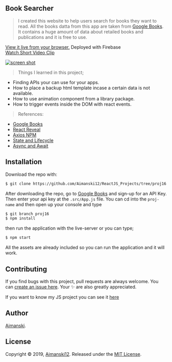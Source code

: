## Book Searcher 

> I created this website to help users search for books they want to read. All the books datta from this app are taken from [Google Books](https://books.google.com/). It contains a huge amount of data about retailed books and publications and it is free to use.

[View it live from your browser.](http://bit.ly/39ohIpO) Deployed with Firebase<br>
[Watch Short Video Clip]() <br>

<div float="left">
  <a href="">
    <img src="https://github.com/Aimanski12/proj-resource/blob/master/libs/react/react16-photo-search.gif" alt="screen shot">
  </a>
</div>

> Things I learned in this project;
  * Finding APIs your can use for your apps. 
  * How to place a backup html template incase a certain data is not available.
  * How to use animation component from a library package.
  * How to trigger events inside the DOM with react events.
  
  > References:
  * [Google Books](https://books.google.com/)
  * [React Reveal](https://www.react-reveal.com/)
  * [Axios NPM](https://www.npmjs.com/package/axios)
  * [State and Lifecycle](https://reactjs.org/docs/state-and-lifecycle.html)
  * [Async and Await](https://developer.mozilla.org/en-US/docs/Web/JavaScript/Reference/Statements/async_function)

## Installation

Download the repo with:

```bash
$ git clone https://github.com/Aimanski12/ReactJS_Projects/tree/proj16 proj-name
```

After downloading the repo, go to [Google Books](https://developers.google.com/books/docs/v1/using) and sign-up for an API Key. Then enter your api key at the `.src/App.js` file. You can cd into the `proj-name` and then open up your console and type 

```bash
$ git branch proj16
$ npm install
```

then run the application with the live-server or you can type;

```bash
$ npm start
```

All the assets are already included so you can run the application and it will work. 

## Contributing

If you find bugs with this project, pull requests are always welcome. You can [create an issue here](https://github.com/Aimanski12/ReactJS_Projects/issues/new).
Your :sparkles: are also greatly appreciated.

If you want to know my JS project you can see it [here](http://bit.ly/aiman-javascript-projects)

## Author

[Aimanski](http://bit.ly/aiman-profile-github).

## License 

Copyright © 2019, [Aimanski12](http://bit.ly/aiman-profile-github).
Released under the [MIT License](LICENSE).

